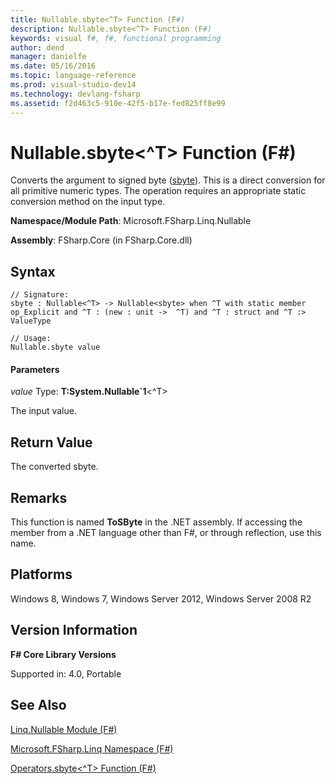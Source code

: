 ```yaml
---
title: Nullable.sbyte<^T> Function (F#)
description: Nullable.sbyte<^T> Function (F#)
keywords: visual f#, f#, functional programming
author: dend
manager: danielfe
ms.date: 05/16/2016
ms.topic: language-reference
ms.prod: visual-studio-dev14
ms.technology: devlang-fsharp
ms.assetid: f2d463c5-910e-42f5-b17e-fed825ff8e99 
---
```


# Nullable.sbyte<^T> Function (F#)

Converts the argument to signed byte ([sbyte](https://msdn.microsoft.com/library/fbc28b7f-2dbf-4361-acb3-830886820068)). This is a direct conversion for all primitive numeric types. The operation requires an appropriate static conversion method on the input type.

**Namespace/Module Path**: Microsoft.FSharp.Linq.Nullable

**Assembly**: FSharp.Core (in FSharp.Core.dll)


## Syntax

```
// Signature:
sbyte : Nullable<^T> -> Nullable<sbyte> when ^T with static member op_Explicit and ^T : (new : unit ->  ^T) and ^T : struct and ^T :> ValueType

// Usage:
Nullable.sbyte value
```

#### Parameters
*value*
Type: **T:System.Nullable&#96;1**&lt;^T&gt;


The input value.




## Return Value
The converted sbyte.


## Remarks
This function is named **ToSByte** in the .NET assembly. If accessing the member from a .NET language other than F#, or through reflection, use this name.


## Platforms
Windows 8, Windows 7, Windows Server 2012, Windows Server 2008 R2


## Version Information
**F# Core Library Versions**

Supported in: 4.0, Portable




## See Also
[Linq.Nullable Module &#40;F&#35;&#41;](Linq.Nullable-Module-%5BFSharp%5D.md)

[Microsoft.FSharp.Linq Namespace &#40;F&#35;&#41;](Microsoft.FSharp.Linq-Namespace-%5BFSharp%5D.md)

[Operators.sbyte&#60;^T&#62; Function &#40;F&#35;&#41;](Operators.sbyte%5B%5ET%5D-Function-%5BFSharp%5D.md)


